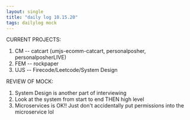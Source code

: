 ```yaml
---
layout: single
title: "daily log 10.15.20"
tags: dailylog mock
---
```


CURRENT PROJECTS:

1. CM -- catcart (umjs-ecomm-catcart, personalposher, personalposherLIVE)
2. FEM -- rockpaper 
3. UJS -- Firecode/Leetcode/System Design


REVIEW OF MOCK:
1. System Design is another part of interviewing
2. Look at the system from start to end THEN high level 
3. Microservices is OK!! Just don't accidentally put permissions into the microservice lol
